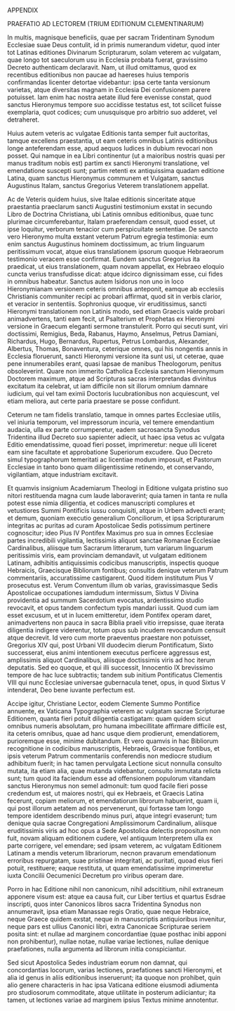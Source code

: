APPENDIX 

PRAEFATIO AD LECTOREM 
(TRIUM EDITIONUM CLEMENTINARUM)

In multis, magnisque beneficiis, quae per sacram Tridentinam Synodum Ecclesiae suae Deus contulit, id in primis numerandum videtur, quod inter tot Latinas editiones Divinarum Scripturarum, solam veterem ac vulgatam, quae longo tot saeculorum usu in Ecclesia probata fuerat, gravissimo Decreto authenticam declaravit. Nam, ut illud omittamus, quod ex recentibus editionibus non paucae ad haereses huius temporis confirmandas licenter detortae videbantur: ipsa certe tanta versionum varietas, atque diversitas magnam in Ecclesia Dei confusionem parere potuisset. Iam enim hac nostra aetate illud fere evenisse constat, quod sanctus Hieronymus tempore suo accidisse testatus est, tot scilicet fuisse exemplaria, quot codices; cum unusquisque pro arbitrio suo adderet, vel detraheret.

Huius autem veteris ac vulgatae Editionis tanta semper fuit auctoritas, tamque excellens praestantia, ut eam ceteris omnibus Latinis editionibus longe anteferendam esse, apud aequos Iudices in dubium revocari non posset. Qui namque in ea Libri continentur (ut a maioribus nostris quasi per manus traditum nobis est) partim ex sancti Hieronymi translatione, vel emendatione suscepti sunt; partim retenti ex antiquissima quadam editione Latina, quam sanctus Hieronymus communem et Vulgatam, sanctus Augustinus Italam, sanctus Gregorius Veterem translationem appellat.

Ac de Veteris quidem huius, sive Italae editionis sinceritate atque praestantia praeclarum sancti Augustini testimonium exstat in secundo Libro de Doctrina Christiana, ubi Latinis omnibus editionibus, quae tunc plurimae circumferebantur, Italam praeferendam censuit, quod esset, ut ipse loquitur, verborum tenacior cum perspicuitate sententiae. De sancto vero Hieronymo multa exstant veterum Patrum egregia testimonia: eum enim sanctus Augustinus hominem doctissimum, ac trium linguarum peritissimum vocat, atque eius translationem ipsorum quoque Hebraeorum testimonio veracem esse confirmat. Eundem sanctus Gregorius ita praedicat, ut eius translationem, quam novam appellat, ex Hebraeo eloquio cuncta verius transfudisse dicat: atque idcirco dignissimam esse, cui fides in omnibus habeatur. Sanctus autem Isidorus non uno in loco Hieronymianam versionem ceteris omnibus anteponit, eamque ab ecclesiis Christianis communiter recipi ac probari affirmat, quod sit in verbis clarior, et veracior in sententiis. Sophronius quoque, vir eruditissimus, sancti Hieronymi translationem non Latinis modo, sed etiam Graecis valde probari animadvertens, tanti eam fecit, ut Psalterium et Prophetas ex Hieronymi versione in Graecum eleganti sermone transtulerit. Porro qui secuti sunt, viri doctissimi, Remigius, Beda, Rabanus, Haymo, Anselmus, Petrus Damiani, Richardus, Hugo, Bernardus, Rupertus, Petrus Lombardus, Alexander, Albertus, Thomas, Bonaventura, ceterique omnes, qui his nongentis annis in Ecclesia floruerunt, sancti Hieronymi versione ita sunt usi, ut ceterae, quae pene innumerabiles erant, quasi lapsae de manibus Theologorum, penitus obsoleverint. Quare non immerito Catholica Ecclesia sanctum Hieronymum Doctorem maximum, atque ad Scripturas sacras interpretandas divinitus excitatum ita celebrat, ut iam difficile non sit illorum omnium damnare iudicium, qui vel tam eximii Doctoris lucubrationibus non acquiescunt, vel etiam meliora, aut certe paria praestare se posse confidunt.

Ceterum ne tam fidelis translatio, tamque in omnes partes Ecclesiae utilis, vel iniuria temporum, vel impressorum incuria, vel temere emendantium audacia, ulla ex parte corrumperetur, eadem sacrosancta Synodus Tridentina illud Decreto suo sapienter adiecit, ut haec ipsa vetus ac vulgata Editio emendatissime, quoad fieri posset, imprimeretur: neque ulli liceret eam sine facultate et approbatione Superiorum excudere. Quo Decreto simul typographorum temeritati ac licentiae modum imposuit, et Pastorum Ecclesiae in tanto bono quam diligentissime retinendo, et conservando, vigilantiam, atque industriam excitavit.

Et quamvis insignium Academiarum Theologi in Editione vulgata pristino suo nitori restituenda magna cum laude laboraverint; quia tamen in tanta re nulla potest esse nimia diligentia, et codices manuscripti complures et vetustiores Summi Pontificis iussu conquisiti, atque in Urbem advecti erant; et demum, quoniam executio generalium Conciliorum, et ipsa Scripturarum integritas ac puritas ad curam Apostolicae Sedis potissimum pertinere cognoscitur; ideo Pius IV Pontifex Maximus pro sua in omnes Ecclesiae partes incredibili vigilantia, lectissimis aliquot sanctae Romanae Ecclesiae Cardinalibus, aliisque tum Sacrarum litterarum, tum variarum linguarum peritissimis viris, eam provinciam demandavit, ut vulgatam editionem Latinam, adhibitis antiquissimis codicibus manuscriptis, inspectis quoque Hebraicis, Graecisque Bibliorum fontibus; consultis denique veterum Patrum commentariis, accuratissime castigarent. Quod itidem institutum Pius V prosecutus est. Verum Conventum illum ob varias, gravissimasque Sedis Apostolicae occupationes iamdudum intermissum, Sixtus V Divina providentia ad summum Sacerdotium evocatus, ardentissimo studio revocavit, et opus tandem confectum typis mandari iussit. Quod cum iam esset excusum, et ut in lucem emitteretur, idem Pontifex operam daret, animadvertens non pauca in sacra Biblia praeli vitio irrepsisse, quae iterata diligentia indigere viderentur, totum opus sub incudem revocandum censuit atque decrevit. Id vero cum morte praeventus praestare non potuisset, Gregorius XIV qui, post Urbani VII duodecim dierum Pontificatum, Sixto successerat, eius animi intentionem executus perficere aggressus est, amplissimis aliquot Cardinalibus, aliisque doctissimis viris ad hoc iterum deputatis. Sed eo quoque, et qui illi successit, Innocentio IX brevissimo tempore de hac luce subtractis; tandem sub initium Pontificatus Clementis VIII qui nunc Ecclesiae universae gubernacula tenet, opus, in quod Sixtus V intenderat, Deo bene iuvante perfectum est.

Accipe igitur, Christiane Lector, eodem Clemente Summo Pontifice annuente, ex Vaticana Typographia veterem ac vulgatam sacrae Scripturae Editionem, quanta fieri potuit diligentia castigatam: quam quidem sicut omnibus numeris absolutam, pro humana imbecillitate affirmare difficile est, ita ceteris omnibus, quae ad hanc usque diem prodierunt, emendatiorem, purioremque esse, minime dubitandum. Et vero quamvis in hac Bibliorum recognitione in codicibus manuscriptis, Hebraeis, Graecisque fontibus, et ipsis veterum Patrum commentariis conferendis non mediocre studium adhibitum fuerit; in hac tamen pervulgata Lectione sicut nonnulla consulto mutata, ita etiam alia, quae mutanda videbantur, consulto immutata relicta sunt; tum quod ita faciendum esse ad offensionem populorum vitandam sanctus Hieronymus non semel admonuit: tum quod facile fieri posse credendum est, ut maiores nostri, qui ex Hebraeis, et Graecis Latina fecerunt, copiam meliorum, et emendatiorum librorum habuerint, quam ii, qui post illorum aetatem ad nos pervenerunt, qui fortasse tam longo tempore identidem describendo minus puri, atque integri evaserunt; tum denique quia sacrae Congregationi Amplissimorum Cardinalium, aliisque eruditissimis viris ad hoc opus a Sede Apostolica delectis propositum non fuit, novam aliquam editionem cudere, vel antiquum Interpretem ulla ex parte corrigere, vel emendare; sed ipsam veterem, ac vulgatam Editionem Latinam a mendis veterum librariorum, necnon pravarum emendationum erroribus repurgatam, suae pristinae integritati, ac puritati, quoad eius fieri potuit, restituere; eaque restituta, ut quam emendatissime imprimeretur iuxta Concilii Oecumenici Decretum pro viribus operam dare.

Porro in hac Editione nihil non canonicum, nihil adscititium, nihil extraneum apponere visum est: atque ea causa fuit, cur Liber tertius et quartus Esdrae inscripti, quos inter Canonicos libros sacra Tridentina Synodus non annumeravit, ipsa etiam Manassae regis Oratio, quae neque Hebraice, neque Graece quidem exstat, neque ín manuscriptis antiquioribus invenitur, neque pars est ullius Canonici libri, extra Canonicae Scripturae seriem posita sint: et nullae ad marginem concordantiae (quae posthac inibi apponi non prohibentur), nullae notae, nullae variae lectiones, nullae denique praefationes, nulla argumenta ad librorum initia conspiciantur.

Sed sicut Apostolica Sedes industriam eorum non damnat, qui concordantias locorum, varias lectiones, praefationes sancti Hieronymi, et alia id genus in aliis editionibus inseruerunt; ita quoque non prohibet, quin alio genere characteris in hac ipsa Vaticana editione eiusmodi adiumenta pro studiosorum commoditate, atque utilitate in posterum adiiciantur; ita tamen, ut lectiones variae ad marginem ipsius Textus minime annotentur.
